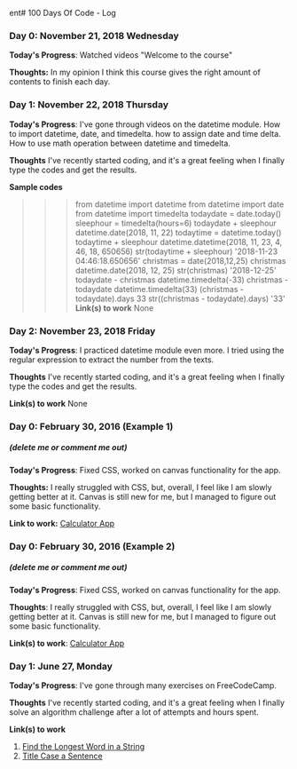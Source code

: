 ent# 100 Days Of Code - Log

### Day 0: November 21, 2018 Wednesday

**Today's Progress**: Watched videos "Welcome to the course"

**Thoughts:** In my opinion I think this course gives the right amount of contents to finish each day. 


### Day 1: November 22, 2018 Thursday

**Today's Progress**: I've gone through videos on the datetime module. How to import datetime, date, and timedelta. how to assign date and time delta. How to use math operation between datetime and timedelta.

**Thoughts** I've recently started coding, and it's a great feeling when I finally type the codes and get the results.

**Sample codes**
>>>from datetime import datetime
>>>from datetime import date
>>>from datetime import timedelta
>>> todaydate = date.today()
>>> sleephour = timedelta(hours=6)
>>> todaydate + sleephour
datetime.date(2018, 11, 22)
>>> todaytime = datetime.today()
>>> todaytime + sleephour
datetime.datetime(2018, 11, 23, 4, 46, 18, 650656)
>>> str(todaytime + sleephour)
'2018-11-23 04:46:18.650656'
>>> christmas = date(2018,12,25)
>>> christmas
datetime.date(2018, 12, 25)
>>> str(christmas)
'2018-12-25'
>>> todaydate - christmas
datetime.timedelta(-33)
>>> christmas - todaydate
datetime.timedelta(33)
>>> (christmas - todaydate).days
33
>>> str((christmas - todaydate).days)
'33'
**Link(s) to work**
None


### Day 2: November 23, 2018 Friday

**Today's Progress**: I practiced datetime module even more. I tried using the regular expression to extract the number from the texts.

**Thoughts** I've recently started coding, and it's a great feeling when I finally type the codes and get the results.

**Link(s) to work**
None


### Day 0: February 30, 2016 (Example 1)
##### (delete me or comment me out)

**Today's Progress**: Fixed CSS, worked on canvas functionality for the app.

**Thoughts:** I really struggled with CSS, but, overall, I feel like I am slowly getting better at it. Canvas is still new for me, but I managed to figure out some basic functionality.

**Link to work:** [Calculator App](http://www.example.com)

### Day 0: February 30, 2016 (Example 2)
##### (delete me or comment me out)

**Today's Progress**: Fixed CSS, worked on canvas functionality for the app.

**Thoughts**: I really struggled with CSS, but, overall, I feel like I am slowly getting better at it. Canvas is still new for me, but I managed to figure out some basic functionality.

**Link(s) to work**: [Calculator App](http://www.example.com)


### Day 1: June 27, Monday

**Today's Progress**: I've gone through many exercises on FreeCodeCamp.

**Thoughts** I've recently started coding, and it's a great feeling when I finally solve an algorithm challenge after a lot of attempts and hours spent.

**Link(s) to work**
1. [Find the Longest Word in a String](https://www.freecodecamp.com/challenges/find-the-longest-word-in-a-string)
2. [Title Case a Sentence](https://www.freecodecamp.com/challenges/title-case-a-sentence)
